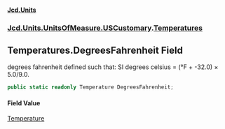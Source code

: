 #### [Jcd.Units](index 'index')
### [Jcd.Units.UnitsOfMeasure.USCustomary](Jcd.Units.UnitsOfMeasure.USCustomary 'Jcd.Units.UnitsOfMeasure.USCustomary').[Temperatures](Temperatures 'Jcd.Units.UnitsOfMeasure.USCustomary.Temperatures')

## Temperatures.DegreesFahrenheit Field

degrees fahrenheit defined such that: SI degrees celsius = (°F + -32.0) × 5.0/9.0.

```csharp
public static readonly Temperature DegreesFahrenheit;
```

#### Field Value
[Temperature](Temperature 'Jcd.Units.UnitTypes.Temperature')